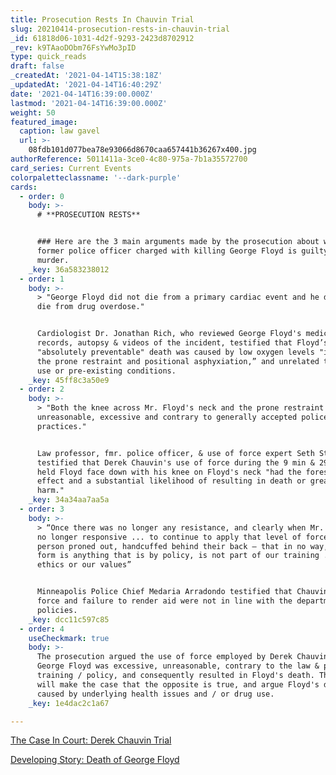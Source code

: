 ```yaml
---
title: Prosecution Rests In Chauvin Trial
slug: 20210414-prosecution-rests-in-chauvin-trial
_id: 61818d06-1031-4d2f-9293-2423d8702912
_rev: k9TAaoDObm76FsYwMo3pID
type: quick_reads
draft: false
_createdAt: '2021-04-14T15:38:18Z'
_updatedAt: '2021-04-14T16:40:29Z'
date: '2021-04-14T16:39:00.000Z'
lastmod: '2021-04-14T16:39:00.000Z'
weight: 50
featured_image:
  caption: law gavel
  url: >-
    08fdb101d077bea78e93066d8670caa657441b36267x400.jpg
authorReference: 5011411a-3ce0-4c80-975a-7b1a35572700
card_series: Current Events
colorpaletteclassname: '--dark-purple'
cards:
  - order: 0
    body: >-
      # **PROSECUTION RESTS**


      ### Here are the 3 main arguments made by the prosecution about why a
      former police officer charged with killing George Floyd is guilty of
      murder.
    _key: 36a583238012
  - order: 1
    body: >-
      > "George Floyd did not die from a primary cardiac event and he did not
      die from drug overdose."


      Cardiologist Dr. Jonathan Rich, who reviewed George Floyd's medical
      records, autopsy & videos of the incident, testified that Floyd’s
      "absolutely preventable" death was caused by low oxygen levels "induced by
      the prone restraint and positional asphyxiation,” and unrelated to drug
      use or pre-existing conditions.
    _key: 45ff8c3a50e9
  - order: 2
    body: >-
      > "Both the knee across Mr. Floyd's neck and the prone restraint were
      unreasonable, excessive and contrary to generally accepted police
      practices." 


      Law professor, fmr. police officer, & use of force expert Seth Stoughton
      testified that Derek Chauvin's use of force during the 9 min & 29 secs he
      held Floyd face down with his knee on Floyd's neck "had the foreseeable
      effect and a substantial likelihood of resulting in death or great bodily
      harm."
    _key: 34a34aa7aa5a
  - order: 3
    body: >-
      > “Once there was no longer any resistance, and clearly when Mr. Floyd was
      no longer responsive ... to continue to apply that level of force to a
      person proned out, handcuffed behind their back – that in no way, shape or
      form is anything that is by policy, is not part of our training ... our
      ethics or our values”


      Minneapolis Police Chief Medaria Arradondo testified that Chauvin's use of
      force and failure to render aid were not in line with the department's
      policies.
    _key: dcc11c597c85
  - order: 4
    useCheckmark: true
    body: >-
      The prosecution argued the use of force employed by Derek Chauvin against
      George Floyd was excessive, unreasonable, contrary to the law & police
      training / policy, and consequently resulted in Floyd's death. The defense
      will make the case that the opposite is true, and argue Floyd's death was
      caused by underlying health issues and / or drug use.
    _key: 1e4dac2c1a67

---
```

[The Case In Court: Derek Chauvin Trial](https://smarthernews.com/derek-chauvin-trial-murder-of-george-floyd/)

[Developing Story: Death of George Floyd](https://smarthernews.com/article/developing-story-the-death-of-george-floyd/)